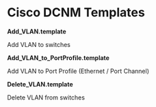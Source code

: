 # Cisco DCNM Templates

**Add_VLAN.template**

Add VLAN to switches

**Add_VLAN_to_PortProfile.template**

Add VLAN to Port Profile (Ethernet / Port Channel)

**Delete_VLAN.template**

Delete VLAN from switches

